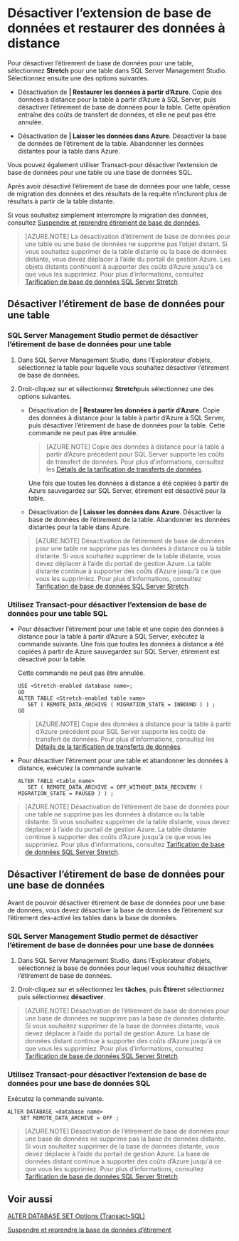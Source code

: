 <properties
    pageTitle="Désactiver l’extension de base de données et restaurer des données à distance | Microsoft Azure"
    description="Découvrez comment désactiver l’étirement de base de données pour une table et éventuellement remettre les données à distance."
    services="sql-server-stretch-database"
    documentationCenter=""
    authors="douglaslMS"
    manager="jhubbard"
    editor=""/>

<tags
    ms.service="sql-server-stretch-database"
    ms.workload="data-management"
    ms.tgt_pltfrm="na"
    ms.devlang="na"
    ms.topic="article"
    ms.date="08/05/2016"
    ms.author="douglasl"/>

# <a name="disable-stretch-database-and-bring-back-remote-data"></a>Désactiver l’extension de base de données et restaurer des données à distance

Pour désactiver l’étirement de base de données pour une table, sélectionnez **Stretch** pour une table dans SQL Server Management Studio. Sélectionnez ensuite une des options suivantes.

-   Désactivation de **| Restaurer les données à partir d’Azure**. Copie des données à distance pour la table à partir d’Azure à SQL Server, puis désactiver l’étirement de base de données pour la table. Cette opération entraîne des coûts de transfert de données, et elle ne peut pas être annulée.

-   Désactivation de **| Laisser les données dans Azure**. Désactiver la base de données de l’étirement de la table.  Abandonner les données distantes pour la table dans Azure.

Vous pouvez également utiliser Transact\-pour désactiver l’extension de base de données pour une table ou une base de données SQL.

Après avoir désactivé l’étirement de base de données pour une table, cesse de migration des données et des résultats de la requête n’incluront plus de résultats à partir de la table distante.

Si vous souhaitez simplement interrompre la migration des données, consultez [Suspendre et reprendre étirement de base de données](sql-server-stretch-database-pause.md).

>   [AZURE.NOTE] La désactivation d’étirement de base de données pour une table ou une base de données ne supprime pas l’objet distant. Si vous souhaitez supprimer de la table distante ou la base de données distante, vous devez déplacer à l’aide du portail de gestion Azure. Les objets distants continuent à supporter des coûts d’Azure jusqu'à ce que vous les supprimiez. Pour plus d’informations, consultez [Tarification de base de données SQL Server Stretch](https://azure.microsoft.com/pricing/details/sql-server-stretch-database/).

## <a name="disable-stretch-database-for-a-table"></a>Désactiver l’étirement de base de données pour une table

### <a name="use-sql-server-management-studio-to-disable-stretch-database-for-a-table"></a>SQL Server Management Studio permet de désactiver l’étirement de base de données pour une table

1.  Dans SQL Server Management Studio, dans l’Explorateur d’objets, sélectionnez la table pour laquelle vous souhaitez désactiver l’étirement de base de données.

2.  Droit\-cliquez sur et sélectionnez **Stretch**puis sélectionnez une des options suivantes.

    -   Désactivation de **| Restaurer les données à partir d’Azure**. Copie des données à distance pour la table à partir d’Azure à SQL Server, puis désactiver l’étirement de base de données pour la table. Cette commande ne peut pas être annulée.

        >   [AZURE.NOTE] Copie des données à distance pour la table à partir d’Azure précédent pour SQL Server supporte les coûts de transfert de données. Pour plus d’informations, consultez les [Détails de la tarification de transferts de données](https://azure.microsoft.com/pricing/details/data-transfers/).

        Une fois que toutes les données à distance a été copiées à partir de Azure sauvegardez sur SQL Server, étirement est désactivé pour la table.

    -   Désactivation de **| Laisser les données dans Azure**. Désactiver la base de données de l’étirement de la table.  Abandonner les données distantes pour la table dans Azure.

    >   [AZURE.NOTE] Désactivation de l’étirement de base de données pour une table ne supprime pas les données à distance ou la table distante. Si vous souhaitez supprimer de la table distante, vous devez déplacer à l’aide du portail de gestion Azure. La table distante continue à supporter des coûts d’Azure jusqu'à ce que vous les supprimiez. Pour plus d’informations, consultez [Tarification de base de données SQL Server Stretch](https://azure.microsoft.com/pricing/details/sql-server-stretch-database/).

### <a name="use-transact-sql-to-disable-stretch-database-for-a-table"></a>Utilisez Transact\-pour désactiver l’extension de base de données pour une table SQL

-   Pour désactiver l’étirement pour une table et une copie des données à distance pour la table à partir d’Azure à SQL Server, exécutez la commande suivante. Une fois que toutes les données à distance a été copiées à partir de Azure sauvegardez sur SQL Server, étirement est désactivé pour la table.

    Cette commande ne peut pas être annulée.

    ```tsql
    USE <Stretch-enabled database name>;
    GO
    ALTER TABLE <Stretch-enabled table name>  
       SET ( REMOTE_DATA_ARCHIVE ( MIGRATION_STATE = INBOUND ) ) ;
    GO
    ```
    >   [AZURE.NOTE] Copie des données à distance pour la table à partir d’Azure précédent pour SQL Server supporte les coûts de transfert de données. Pour plus d’informations, consultez les [Détails de la tarification de transferts de données](https://azure.microsoft.com/pricing/details/data-transfers/).

-   Pour désactiver l’étirement pour une table et abandonner les données à distance, exécutez la commande suivante.

    ```tsql
    ALTER TABLE <table_name>
       SET ( REMOTE_DATA_ARCHIVE = OFF_WITHOUT_DATA_RECOVERY ( MIGRATION_STATE = PAUSED ) ) ;
    ```

>   [AZURE.NOTE] Désactivation de l’étirement de base de données pour une table ne supprime pas les données à distance ou la table distante. Si vous souhaitez supprimer de la table distante, vous devez déplacer à l’aide du portail de gestion Azure. La table distante continue à supporter des coûts d’Azure jusqu'à ce que vous les supprimiez. Pour plus d’informations, consultez [Tarification de base de données SQL Server Stretch](https://azure.microsoft.com/pricing/details/sql-server-stretch-database/).

## <a name="disable-stretch-database-for-a-database"></a>Désactiver l’étirement de base de données pour une base de données
Avant de pouvoir désactiver étirement de base de données pour une base de données, vous devez désactiver la base de données de l’étirement sur l’étirement des\-activé les tables dans la base de données.

### <a name="use-sql-server-management-studio-to-disable-stretch-database-for-a-database"></a>SQL Server Management Studio permet de désactiver l’étirement de base de données pour une base de données

1.  Dans SQL Server Management Studio, dans l’Explorateur d’objets, sélectionnez la base de données pour lequel vous souhaitez désactiver l’étirement de base de données.

2.  Droit\-cliquez sur et sélectionnez les **tâches**, puis **Étirer**et sélectionnez puis sélectionnez **désactiver**.

>   [AZURE.NOTE] Désactivation de l’étirement de base de données pour une base de données ne supprime pas la base de données distante. Si vous souhaitez supprimer de la base de données distante, vous devez déplacer à l’aide du portail de gestion Azure. La base de données distant continue à supporter des coûts d’Azure jusqu'à ce que vous les supprimiez. Pour plus d’informations, consultez [Tarification de base de données SQL Server Stretch](https://azure.microsoft.com/pricing/details/sql-server-stretch-database/).

### <a name="use-transact-sql-to-disable-stretch-database-for-a-database"></a>Utilisez Transact\-pour désactiver l’extension de base de données pour une base de données SQL
Exécutez la commande suivante.

```tsql
ALTER DATABASE <database name>
    SET REMOTE_DATA_ARCHIVE = OFF ;
```

>   [AZURE.NOTE] Désactivation de l’étirement de base de données pour une base de données ne supprime pas la base de données distante. Si vous souhaitez supprimer de la base de données distante, vous devez déplacer à l’aide du portail de gestion Azure. La base de données distant continue à supporter des coûts d’Azure jusqu'à ce que vous les supprimiez. Pour plus d’informations, consultez [Tarification de base de données SQL Server Stretch](https://azure.microsoft.com/pricing/details/sql-server-stretch-database/).

## <a name="see-also"></a>Voir aussi

[ALTER DATABASE SET Options (Transact-SQL)](https://msdn.microsoft.com/library/bb522682.aspx)

[Suspendre et reprendre la base de données d’étirement](sql-server-stretch-database-pause.md)
